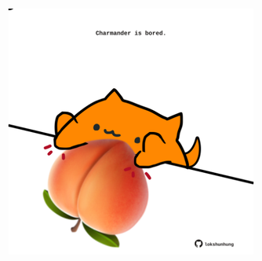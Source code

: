 <!-- built at 17/08/2024, 10:00:45 UTC -->
<p align="center">
  <img width="500" height="500" src="./ReadmeImage.svg">
</p>
